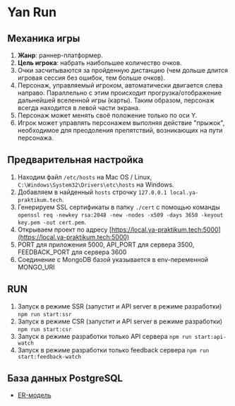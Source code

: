 # Yan Run
    
## Механика игры

1. **Жанр**: раннер-платформер.
2. **Цель игрока**: набрать наибольшее количество очков.
3. Очки засчитываются за пройденную дистанцию (чем дольше длится игровая сессия без ошибок, тем больше очков).
4. Персонаж, управляемый игроком, автоматически двигается слева направо. Параллельно с этим происходит прогрузка/отображение дальнейшей вселенной игры (карты). Таким образом, персонаж всегда находится в левой части экрана.
5. Персонаж может менять своё положение только по оси Y.
6. Игрок может управлять персонажем выполняя действие "прыжок", необходимое для преодоления препятствий, возникающих на пути персонажа.

## Предварительная настройка
1. Находим файл `/etc/hosts` на Mac OS / Linux, `C:\Windows\System32\Drivers\etc\hosts` на Windows.
2. Добавляем в найденный `hosts` строчку `127.0.0.1 local.ya-praktikum.tech`.
3. Генерируем SSL сертификаты в папку `./cert` с помощью команды `openssl req -newkey rsa:2048 -new -nodes -x509 -days 3650 -keyout key.pem -out cert.pem`.
4. Открываем проект по адресу [https://local.ya-praktikum.tech:5000](https://local.ya-praktikum.tech:5000)
5. PORT для приложения 5000, API_PORT для сервера 3500, FEEDBACK_PORT для сервера 3600
6. Соединение с MongoDB базой указывается в env-переменной MONGO_URI

## RUN
1. Запуск в режиме SSR (запустит и API server в режиме разработки) `npm run start:ssr`
2. Запуск в режиме CSR (запустит и API server в режиме разработки) `npm run start:csr`
3. Запуск в режиме разработки только API сервера `npm run start:api-watch`
4. Запуск в режиме разработки только feedback сервера `npm run start:feedback-watch`


## База данных PostgreSQL
- [ER-модель](https://dbdiagram.io/d/606249c1ecb54e10c33dd608)
